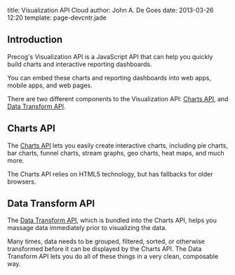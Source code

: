 title: Visualization API
Cloud author: John A. De Goes
date: 2013-03-26 12:20 
template: page-devcntr.jade

## Introduction

Precog's Visualization API is a JavaScript API that can help you quickly build charts and interactive reporting dashboards.

You can embed these charts and reporting dashboards into web apps, mobile apps, and web pages.

There are two different components to the Visualization API: [Charts API](/developers/viz-api/charts-api), and [Data Transform API](/developers/viz-api/transform-api/).

## Charts API

The [Charts API](/developers/viz-api/charts-api/) lets you easily create interactive charts, including pie charts, bar charts, funnel charts, stream graphs, geo charts, heat maps, and much more.

The Charts API relies on HTML5 technology, but has fallbacks for older browsers.

## Data Transform API

The [Data Transform API](/developers/viz-api/transform-api/), which is bundled into the Charts API, helps you massage data immediately prior to visualizing the data.

Many times, data needs to be grouped, filtered, sorted, or otherwise transformed before it can be displayed by the Charts API. The Data Transform API lets you do all of these things in a very clean, composable way.